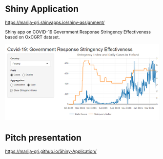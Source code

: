 # Shiny Application

https://marija-grj.shinyapps.io/shiny-assignment/

Shiny app on COVID-19 Government Response Stringency Effectiveness based on OxCGRT dataset.

![](https://github.com/marija-grj/Shiny-Application/blob/main/demo.png?raw=true)

# Pitch presentation

https://marija-grj.github.io/Shiny-Application/
